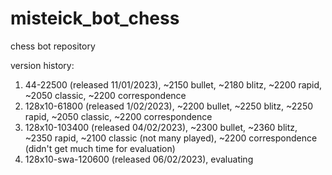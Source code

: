 # misteick_bot_chess
chess bot repository

version history:
1. 44-22500 (released 11/01/2023), ~2150 bullet, ~2180 blitz, ~2200 rapid, ~2050 classic, ~2200 correspondence
2. 128x10-61800 (released 1/02/2023), ~2200 bullet, ~2250 blitz, ~2250 rapid, ~2050 classic, ~2200 correspondence
3. 128x10-103400 (released 04/02/2023), ~2300 bullet, ~2360 blitz, ~2350 rapid, ~2100 classic (not many played), ~2200 correspondence (didn't get much time for evaluation)
4. 128x10-swa-120600 (released 06/02/2023), evaluating
